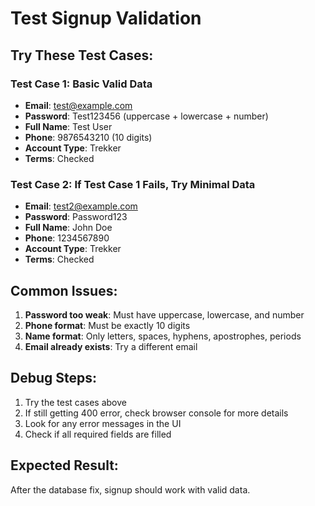 # Test Signup Validation

## Try These Test Cases:

### Test Case 1: Basic Valid Data

- **Email**: test@example.com
- **Password**: Test123456 (uppercase + lowercase + number)
- **Full Name**: Test User
- **Phone**: 9876543210 (10 digits)
- **Account Type**: Trekker
- **Terms**: Checked

### Test Case 2: If Test Case 1 Fails, Try Minimal Data

- **Email**: test2@example.com
- **Password**: Password123
- **Full Name**: John Doe
- **Phone**: 1234567890
- **Account Type**: Trekker
- **Terms**: Checked

## Common Issues:

1. **Password too weak**: Must have uppercase, lowercase, and number
2. **Phone format**: Must be exactly 10 digits
3. **Name format**: Only letters, spaces, hyphens, apostrophes, periods
4. **Email already exists**: Try a different email

## Debug Steps:

1. Try the test cases above
2. If still getting 400 error, check browser console for more details
3. Look for any error messages in the UI
4. Check if all required fields are filled

## Expected Result:

After the database fix, signup should work with valid data.
